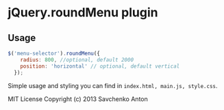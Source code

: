 # jQuery.roundMenu plugin

## Usage
```javascript
$('menu-selector').roundMenu({
    radius: 800, //optional, default 2000
    position: 'horizontal' // optional, default vertical
  });
```
Simple usage and styling you can find in `index.html, main.js, style.css`.

MIT License Copyright (c) 2013 Savchenko Anton
